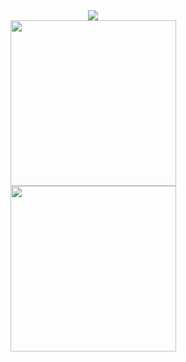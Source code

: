 
    
<div align="center">
    <img src="https://github-readme-streak-stats.herokuapp.com?user=Krimax0&theme=codestackr&type=png"> </br>
    <img height=265 src="https://github-readme-stats.vercel.app/api?username=Krimax0&count_private=true&theme=codeSTACKr&show_icons=true">
    <img height=265 src="https://github-readme-stats.vercel.app/api/top-langs/?username=etztrefis&theme=codeSTACKr">
<div/>
   
